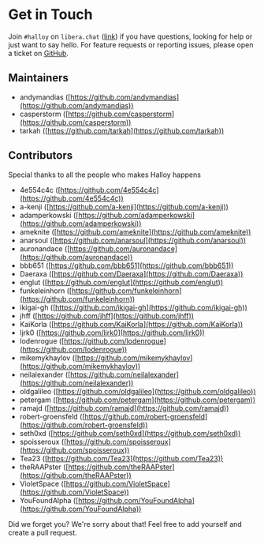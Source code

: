 # Get in Touch

Join `#halloy` on `libera.chat` ([link](ircs://irc.libera.chat/#halloy)) if you have questions, looking for help or just want to say hello.
For feature requests or reporting issues, please open a ticket on [GitHub](https://github.com/squidowl/halloy).

## Maintainers

* andymandias ([https://github.com/andymandias](https://github.com/andymandias))
* casperstorm ([https://github.com/casperstorm](https://github.com/casperstorm))
* tarkah ([https://github.com/tarkah](https://github.com/tarkah))

## Contributors

Special thanks to all the people who makes Halloy happens

* 4e554c4c ([https://github.com/4e554c4c](https://github.com/4e554c4c))
* a-kenji ([https://github.com/a-kenji](https://github.com/a-kenji))
* adamperkowski ([https://github.com/adamperkowski](https://github.com/adamperkowski))
* ameknite ([https://github.com/ameknite](https://github.com/ameknite))
* anarsoul ([https://github.com/anarsoul](https://github.com/anarsoul))
* auronandace ([https://github.com/auronandace](https://github.com/auronandace))
* bbb651 ([https://github.com/bbb651](https://github.com/bbb651))
* Daeraxa ([https://github.com/Daeraxa](https://github.com/Daeraxa))
* englut ([https://github.com/englut](https://github.com/englut))
* funkeleinhorn ([https://github.com/funkeleinhorn](https://github.com/funkeleinhorn))
* ikigai-gh ([https://github.com/ikigai-gh](https://github.com/ikigai-gh))
* jhff ([https://github.com/jhff](https://github.com/jhff))
* KaiKorla ([https://github.com/KaiKorla](https://github.com/KaiKorla))
* ljrk0 ([https://github.com/ljrk0](https://github.com/ljrk0))
* lodenrogue ([https://github.com/lodenrogue](https://github.com/lodenrogue))
* mikemykhaylov ([https://github.com/mikemykhaylov](https://github.com/mikemykhaylov))
* neilalexander ([https://github.com/neilalexander](https://github.com/neilalexander))
* oldgalileo ([https://github.com/oldgalileo](https://github.com/oldgalileo))
* petergam ([https://github.com/petergam](https://github.com/petergam))
* ramajd ([https://github.com/ramajd](https://github.com/ramajd))
* robert-groensfeld ([https://github.com/robert-groensfeld](https://github.com/robert-groensfeld))
* seth0xd ([https://github.com/seth0xd](https://github.com/seth0xd))
* spoisseroux ([https://github.com/spoisseroux](https://github.com/spoisseroux))
* Tea23 ([https://github.com/Tea23](https://github.com/Tea23))
* theRAAPster ([https://github.com/theRAAPster](https://github.com/theRAAPster))
* VioletSpace ([https://github.com/VioletSpace](https://github.com/VioletSpace))
* YouFoundAlpha ([https://github.com/YouFoundAlpha](https://github.com/YouFoundAlpha))

Did we forget you? We're sorry about that! Feel free to add yourself and create a pull request.
